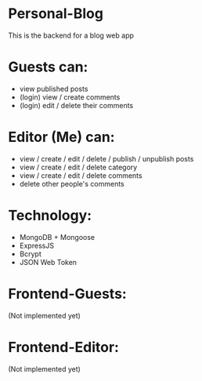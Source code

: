 # Personal-Blog

This is the backend for a blog web app

# Guests can:

- view published posts
- (login) view / create comments
- (login) edit / delete their comments

# Editor (Me) can:

- view / create / edit / delete / publish / unpublish posts
- view / create / edit / delete category
- view / create / edit / delete comments
- delete other people's comments

# Technology:

- MongoDB + Mongoose
- ExpressJS
- Bcrypt
- JSON Web Token

# Frontend-Guests:

(Not implemented yet)

# Frontend-Editor:

(Not implemented yet)
